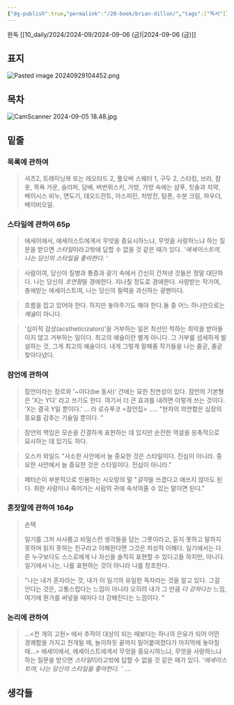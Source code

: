 ```yaml
---
{"dg-publish":true,"permalink":"/20-book/brian-dillon/","tags":["독서"]}
---
```




완독 [[10_daily/2024/2024-09/2024-09-06 (금)\|2024-09-06 (금)]]

## 표지 
![Pasted image 20240929104452.png](/img/user/files/Pasted%20image%2020240929104452.png)

## 목차 
![CamScanner 2024-09-05 18.48.jpg](/img/user/files/CamScanner%202024-09-05%2018.48.jpg)


## 밑줄 

### 목록에 관하여 
> 셔츠2, 트레이닝복 또는 레오타드 2, 풀오버 스웨터 1, 구두 2, 스타킹, 브라, 잠옷, 목욕 가운, 슬리퍼, 담배, 버번위스키, 가방, 가방 속에는 샴푸, 칫솔과 치약, 베이시스 비누, 면도기, 데오드란트, 아스피린, 처방전, 탐폰, 수분 크림, 파우더, 베이비오일. 




### 스타일에 관하여 65p
> 에세이에서, 에세이스트에게서 무엇을 중요시하느냐, 무엇을 사랑하느냐 하는 질문을 받으면 *스타일*이라고밖에 답할 수 없을 것 같은 때가 있다. *'에세이스트여, 나는 당신의 스타일을 좋아한다. '*

> 사람이여, 당신이 질병과 통증과 광기 속에서 간신히 건져낸 것들은 정말 대단하다. 나는 당신의 *초연함*을 경애한다. 지나칠 정도로 경애한다. 사랑받는 작가여, 총애받는 에세이스트여, 나는 당신의 필력을 과신하는 광팬이다. 

> 흐름을 잡고 있어야 한다. 하지만 놓아주기도 해야 한다.둘 중 어느 하나만으로는 *예술*이 아니다. 

> '심미적 감상(acstheticizaton)'을 거부하는 일은 최선인 척하는 최악을 받아들이지 않고 거부하는 일이다. 최고의 예술이란 별게 아니다. 그 거부를 섬세하게 발설하는 것, 그게 최고의 예술이다. 내게 그렇게 말해줄 작가들을 나는 줄곧, 줄곧 찾아다녔다. 


### 잠언에 관하여 
> 잠언이라는 장르와 '~이다(be 동사)' 간에는 묘한 친연성이 있다. 잠언의 기본형은 'X는 Y다' 라고 쓰기도 한다. 여기서 더 큰 효과를 내려면 이렇게 쓰는 것이다. 'X는 결국 Y일 뿐이다.' 
> ... 라 로슈푸코 <잠언집> ..... "현자의 의연함은 심장의 동요를 감추는 기술일 뿐이다. "

> 잠언의 핵임은 모순을 간결하게 표현하는 데 있지만 순전한 역설을 응축적으로 묘사하는 데 있기도 하다. 

> 오스카 와일드
> "사소한 사안에서 늘 중요한 것은 스타일이다. 진심이 아니라. 중요한 사안에서 늘 중요한 것은 스타일이다. 진심이 아니라."

> 패터슨이 부분적으로 인용하는 시오랑의 말 
> "*걸작*을 쓰겠다고 애쓰지 않아도 된다. 취한 사람이나 죽어가는 사람의 귀에 속삭여줄 수 있는 말이면 된다."

### 혼잣말에 관하여 164p
> 손택 
> 
> 일기를 그저 사사롭고 비밀스런 생각들을 담는 그릇이라고, 듣지 못하고 말하지 못하며 읽지 못하는 친구라고 이해한다면 그것은 피상적 이해다. 일기에서는 다른 누구보다도 스스로에게 나 자신을 솔직히 표현할 수 있다고들 하지만, 아니다. 일기에서 나는, 나를 표현하는 것이 아니라 나를 창조한다. 

> "나는 내가 혼자라는 것, 내가 이 일기의 유일한 독자라는 것을 알고 있다. 그걸 안다는 것은, 고통스럽다는 느낌이 아니라 오히려 내가 그 만큼 *더 강하다는* 느낌, 여기에 뭔가를 써넣을 때마다 더 강해진다는 느낌이다. "

### 논리에 관하여 
> ...<천 개의 고원> 에서 추적이 대상이 되는 때보다는 하나의 은유가 되어 어떤 경쾌함을 가지고 전개될 때, 놀이하듯 끝까지 밀어붙여졌다가 마지막에 놓아질 때...> 에세이에서, 에세이스트에게서 무엇을 중요시하느냐, 무엇을 사랑하느냐 하는 질문을 받으면 *스타일*이라고밖에 답할 수 없을 것 같은 때가 있다. *'에세이스트여, 나는 당신의 스타일을 좋아한다. '* ….



## 생각들 

